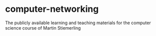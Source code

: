 # computer-networking
The publicly available learning and teaching materials for the computer science course of Martin Stiemerling
